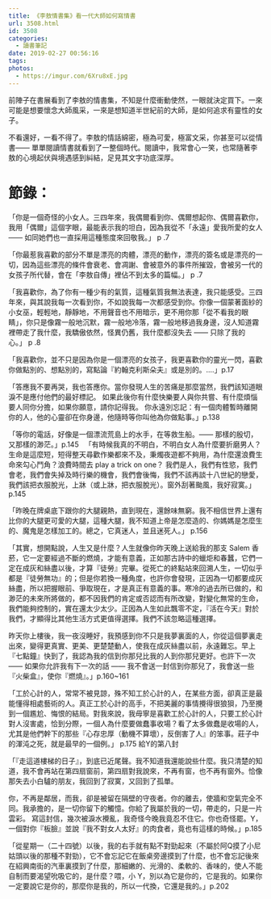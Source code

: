 ```yaml
---
title: 《李敖情書集》看一代大師如何寫情書
url: 3508.html
id: 3508
categories:
  - 讀書筆記
date: 2019-02-27 00:56:16
tags:
photos:
  - https://imgur.com/6Xru8xE.jpg
---
```

前陣子在書展看到了李敖的情書集，不知是什麼衝動使然，一眼就決定買下。一來可能是想要懷念大師風采，一來是想知道半世紀前的大師，是如何追求有靈性的女子。
<!-- more -->
不看還好，一看不得了。李敖的情話綿密，極為可愛，極富文采，你甚至可以從情書—— 單單閱讀情書就看到了一整個時代。閱讀中，我常會心一笑，也常隨著李敖的心境起伏與境遇感到糾結，足見其文字功底深厚。

# 節錄：

「你是一個奇怪的小女人。三四年來，我偶爾看到你、偶爾想起你、偶爾喜歡你，我用「偶爾」這個字眼，最能表示我的坦白，因為我從不「永遠」愛我所愛的女人 —— 如同她們也一直採用這種態度來回敬我。」 p .7

「你最惹我喜歡的部分不單是漂亮的肉體，漂亮的動作，漂亮的簽名或是漂亮的一切，因為這些漂亮的條件會衰老、會凋謝、會被意外的事件所摧毀，會被另一代的女孩子所代替，會在「李敖自傳」裡佔不到太多的篇幅。」 p .7

「我喜歡你，為了你有一種少有的氣質，這種氣質我無法表達，我只能感受。三四年來，與其說我每一次看到你，不如說我每一次都感受到你。你像一個蒙著面紗的小女巫，輕輕地，靜靜地，不用聲音也不用暗示，更不用你那「從不看我的眼睛」，你只是像霧一般地沉默，霧一般地冷落，霧一般地移過我身邊，沒人知道霧裡帶走了我什麼，我驕傲依然，怪異仍舊，我什麼都沒失去 —— 只除了我的心。」 p .8

「我喜歡你，並不只是因為你是一個漂亮的女孩子，我更喜歡你的靈光一閃，喜歡你做點別的、想點別的，寫點論『約翰克利斯朵夫』或是別的。....」p.17

「答應我不要再哭，我也答應你。當你發現人生的苦痛是那麼當然，我們該知道眼淚不是應付他們的最好標記。
如果此後你有什麼快樂要人與你共嘗、有什麼煩惱要人同你分擔，如果你願意，請你記得我。
你永遠別忘記：有一個肉體暫時離開你的人，他的心靈卻在你身邊，他隨時等你叫他為你做點事。」p.138

「等你的電話，好像是一個漂流荒島上的水手，在等救生船。—— 那樣的殷切，又那樣的渺茫。」p.145
 
「有時候我真的不明白，不明白女人為什麼要折磨男人？生命是這麼短，短得整天尋歡作樂都來不及，秉燭夜遊都不夠用，為什麼還浪費生命來勾心鬥角？浪費時間去 play a trick on one？
我們是人，我們有性慾，我們會老，我們會失掉及時行樂的機會，我們會後悔，我們不該再談十八世紀的戀愛，我們該把衣服脫光，上牀（或上牀，把衣服脫光）。窗外刮著颱風，我好寂寞。」p.145

「昨晚在牌桌底下跟你的大腿親熱，直到現在，還餘味無窮。我不相信世界上還有比你的大腿更可愛的大腿，這種大腿，我不知道上帝是怎麼造的、你媽媽是怎麼生的、魔鬼是怎樣加工的。總之，它真迷人，並且迷死人。」 p.156

「其實，想開點說，人生又是什麼？人生就像你昨天晚上送給我的那支 Salem 香菸，它一定要經過不斷的燃燒，才能有意義，正如那古詩中的蠟炬和春蠶，它們一定在成灰和絲盡以後，才算『徒勞』完畢。從死亡的終點站來回溯人生，一切似乎都是『徒勞無功』的；但是你若換一種角度，也許你會發現，正因為一切都要成灰絲盡，所以把握眼前、爭取現在，才是真正有意義的事。寒冷的過去所已做的，和渺茫的未來所將做的，都不因我們的肯定或否認而有所改變，對變化無常的生命，我們能夠控制的，實在還太少太少。正因為人生如此飄零不定，『活在今天』對於我們，才顯得比其他生活方式更值得選擇。我們不該忽略這種選擇。

昨天你上樓後，我一夜沒睡好，我預感到你不只是我夢裏面的人，你從這個夢裏走出來，變得更真實、更美、更楚楚動人，使我在成灰絲盡以前，永遠難忘。早上『七點鐘』快到了，我認為我的信到你那兒比我的人到你那兒更好。也許下一次 —— 如果你允許我有下一次的話 —— 我不會送一封信到你那兒了，我會送一些『火柴盒』，使你『燃燒』。」p.160~161

「工於心計的人，常常不被見諒，殊不知工於心計的人，在某些方面，卻真正是最能懂得相處藝術的人。真正工於心計的高手，不把美麗的事情攪得很狼狽，乃至攪到一個尷尬、悔恨的結局。對我來說，我毋寧是喜歡工於心計的人，只要工於心計對人沒害處，恰到分際，一個人為什麼要做蠢事收場？看了太多做蠢是收場的人，尤其是他們幹下的那些『心存忠厚（動機不算壞），反倒害了人』的笨事。莊子中的渾沌之死，就是最早的一個例。」 p.175 給Y的第八封

「『走這道樓梯的日子』，到底已近尾聲。我不知道我還能說些什麼。我只清楚的知道，我不會再站在第四扇窗前，第四扇對我說來，不再有窗，也不再有窗外。恰像那失去小白驢的朋友，我回到了寂寞，又回到了孤單。

你，不再是鄰居，而我，卻是被留在隔壁的守夜者。你的離去，使牆和空氣完全不同。我承擔的，是一切你留下的觸憶。你給了我屬於我的一切，帶走的，只是一片雲彩。
寫這封信，幾次被淚水攪亂，我奇怪今晚我竟忍不住它。你也奇怪罷。Y，一個對你『板臉』並說『我不對女人太好』的肉食者，竟也有這樣的時候。」p.185

「從星期一（二十四號）以後，我的右手就有點不對勁起來（不屬於阿Q摸了小尼姑頭以後的那種不對勁），它不會忘記它在飯桌旁邊摸到了什麼，也不會忘記後來在紹興南街的汽車裏摸到了什麼，那細嫩的、光滑的、柔軟的、香味的，使人不能自制而要渴望吮吸它的，是什麼？喂，小 Y，別以為它是你的，它是我的。如果你一定要說它是你的，那麼你是我的，所以一代換，它還是我的。」p.202